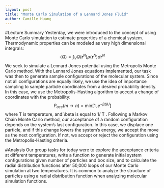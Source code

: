 ```yaml
---
layout: post
title: "Monte Carlo Simulation of a Lennard Jones Fluid"
author: Camille Huang
---
```


#Lecture Summary
Yesterday, we were introduced to the concept of using Monte Carlo simulation to estimate properties of a chemical system. Thermodynamic properties can be modeled as very high dimensional integrals:
$$ \left<Q\right> = \int_V Q\left(\textbf{r}^N\right)\rho\left(\textbf{r}^N\right) d\textbf{r}^N\label{eq.statMechAverage}$$
We seek to simulate a Lennard Jones potential using the Metropolis Monte Carlo method. With the Lennard Jones equations implemented, our task was then to generate sample configurations of the molecular system. Since not all configurations are equally likely, we use the idea of importance sampling to sample particle coordinates from a desired probability density. In this case, we use the Metropolis-Hasting algorithm to accept a change of coordinates with the probability:
$$ P_{acc}(m \rightarrow n) = \text{min} \left[1,e^{-\beta \Delta U}\right]$$
where T is temperature, and \beta is equal to 1/ T .  Following a Markov Chain Monte Carlo method, our acceptance of a random configuration depends on the system’s last configuration. In this case, we displace one particle, and if this change lowers the system’s energy, we accept the move as the next configuration. If not, we accept or reject the configuration using the Metropolis-Hasting criteria.

#Analysis 
Our group tasks for today were to explore the acceptance criteria at different temperatures, write a function to generate initial system configurations given number of particles and box size, and to calculate the radial distribution functions after 50,000 loops of our Monte Carlo simulation at two temperatures. It is common to analyze the structure of particles using a radial distribution function when analyzing molecular simulation functions.
